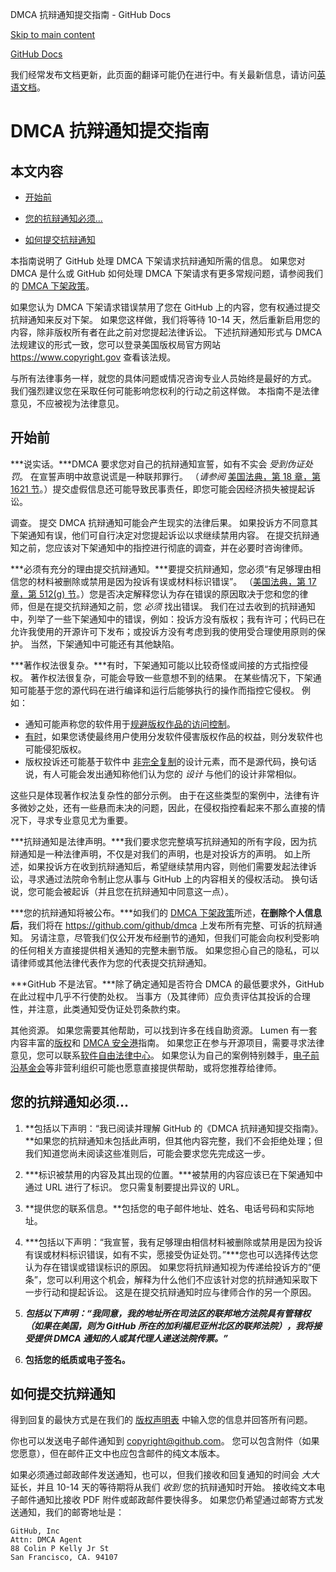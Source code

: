 DMCA 抗辩通知提交指南 - GitHub Docs

[Skip to main content](#main-content)

[](/cn)[GitHub Docs](/cn)

我们经常发布文档更新，此页面的翻译可能仍在进行中。有关最新信息，请访问[英语文档](/en)。

DMCA 抗辩通知提交指南
==========

本文内容
----------

* [开始前](#before-you-start)

* [您的抗辩通知必须...](#your-counter-notice-must)

* [如何提交抗辩通知](#how-to-submit-your-counter-notice)

本指南说明了 GitHub 处理 DMCA 下架请求抗辩通知所需的信息。 如果您对 DMCA 是什么或 GitHub 如何处理 DMCA 下架请求有更多常规问题，请参阅我们的 [DMCA 下架政策](/cn/articles/dmca-takedown-policy)。

如果您认为 DMCA 下架请求错误禁用了您在 GitHub 上的内容，您有权通过提交抗辩通知来反对下架。 如果您这样做，我们将等待 10-14 天，然后重新启用您的内容，除非版权所有者在此之前对您提起法律诉讼。 下述抗辩通知形式与 DMCA 法规建议的形式一致，您可以登录美国版权局官方网站<https://www.copyright.gov> 查看该法规。

与所有法律事务一样，就您的具体问题或情况咨询专业人员始终是最好的方式。 我们强烈建议您在采取任何可能影响您权利的行动之前这样做。 本指南不是法律意见，不应被视为法律意见。

[](#before-you-start)开始前
----------

***说实话。***DMCA 要求您对自己的抗辩通知宣誓，如有不实会 *受到伪证处罚*。 在宣誓声明中故意说谎是一种联邦罪行。 （*请参阅* [美国法典，第 18 章，第 1621 节](https://www.gpo.gov/fdsys/pkg/USCODE-2011-title18/html/USCODE-2011-title18-partI-chap79-sec1621.htm)。）提交虚假信息还可能导致民事责任，即您可能会因经济损失被提起诉讼。

调查。
提交 DMCA 抗辩通知可能会产生现实的法律后果。 如果投诉方不同意其下架通知有误，他们可自行决定对您提起诉讼以求继续禁用内容。 在提交抗辩通知之前，您应该对下架通知中的指控进行彻底的调查，并在必要时咨询律师。

***必须有充分的理由提交抗辩通知。***要提交抗辩通知，您必须“有足够理由相信您的材料被删除或禁用是因为投诉有误或材料标识错误”。 （[美国法典，第 17 章，第 512(g) 节](https://www.copyright.gov/title17/92chap5.html#512)。）您是否决定解释您认为存在错误的原因取决于您和您的律师，但是在提交抗辩通知之前，您 *必须* 找出错误。 我们在过去收到的抗辩通知中，列举了一些下架通知中的错误，例如：投诉方没有版权；我有许可；代码已在允许我使用的开源许可下发布；或投诉方没有考虑到我的使用受合理使用原则的保护。 当然，下架通知中可能还有其他缺陷。

***著作权法很复杂。***有时，下架通知可能以比较奇怪或间接的方式指控侵权。 著作权法很复杂，可能会导致一些意想不到的结果。 在某些情况下，下架通知可能基于您的源代码在进行编译和运行后能够执行的操作而指控它侵权。 例如：

* 通知可能声称您的软件用于[规避版权作品的访问控制](https://www.copyright.gov/title17/92chap12.html)。
* [有时](https://www.copyright.gov/docs/mgm/)，如果您诱使最终用户使用分发软件侵害版权作品的权益，则分发软件也可能侵犯版权。
* 版权投诉还可能基于软件中 [非完全复制](https://en.wikipedia.org/wiki/Substantial_similarity)的设计元素，而不是源代码，换句话说，有人可能会发出通知称他们认为您的 *设计* 与他们的设计非常相似。

这些只是体现著作权法复杂性的部分示例。 由于在这些类型的案例中，法律有许多微妙之处，还有一些悬而未决的问题，因此，在侵权指控看起来不那么直接的情况下，寻求专业意见尤为重要。

***抗辩通知是法律声明。***我们要求您完整填写抗辩通知的所有字段，因为抗辩通知是一种法律声明，不仅是对我们的声明，也是对投诉方的声明。 如上所述，如果投诉方在收到抗辩通知后，希望继续禁用内容，则他们需要发起法律诉讼，寻求通过法院命令制止您从事与 GitHub 上的内容相关的侵权活动。 换句话说，您可能会被起诉（并且您在抗辩通知中同意这一点）。

***您的抗辩通知将被公布。***如我们的 [DMCA 下架政策](/cn/articles/dmca-takedown-policy#d-transparency)所述，**在删除个人信息后**，我们将在 <https://github.com/github/dmca> 上发布所有完整、可诉的抗辩通知。 另请注意，尽管我们仅公开发布经删节的通知，但我们可能会向权利受影响的任何相关方直接提供相关通知的完整未删节版。 如果您担心自己的隐私，可以请律师或其他法律代表作为您的代表提交抗辩通知。

***GitHub 不是法官。***除了确定通知是否符合 DMCA 的最低要求外，GitHub 在此过程中几乎不行使酌处权。 当事方（及其律师）应负责评估其投诉的合理性，并注意，此类通知受伪证处罚条款约束。

其他资源。
如果您需要其他帮助，可以找到许多在线自助资源。 Lumen 有一套内容丰富的[版权](https://www.lumendatabase.org/topics/5)和 [DMCA 安全港](https://www.lumendatabase.org/topics/14)指南。 如果您正在参与开源项目，需要寻求法律意见，您可以联系[软件自由法律中心](https://www.softwarefreedom.org/about/contact/)。 如果您认为自己的案例特别棘手，[电子前沿基金会](https://www.eff.org/pages/legal-assistance)等非营利组织可能也愿意直接提供帮助，或将您推荐给律师。

[](#your-counter-notice-must)您的抗辩通知必须...
----------

1. **包括以下声明：“我已阅读并理解 GitHub 的《DMCA 抗辩通知提交指南》。**如果您的抗辩通知未包括此声明，但其他内容完整，我们不会拒绝处理；但我们知道您尚未阅读这些准则后，可能会要求您先完成这一步。

2. ***标识被禁用的内容及其出现的位置。***被禁用的内容应该已在下架通知中通过 URL 进行了标识。 您只需复制要提出异议的 URL。

3. **提供您的联系信息。**包括您的电子邮件地址、姓名、电话号码和实际地址。

4. ***包括以下声明：“我宣誓，我有足够理由相信材料被删除或禁用是因为投诉有误或材料标识错误，如有不实，愿接受伪证处罚。”***您也可以选择传达您认为存在错误或错误标识的原因。 如果您将抗辩通知视为传递给投诉方的“便条”，您可以利用这个机会，解释为什么他们不应该针对您的抗辩通知采取下一步行动和提起诉讼。 这是在提交抗辩通知时应与律师合作的另一个原因。

5. ***包括以下声明：“我同意，我的地址所在司法区的联邦地方法院具有管辖权（如果在美国，则为 GitHub 所在的加利福尼亚州北区的联邦法院），我将接受提供 DMCA 通知的人或其代理人递送法院传票。”***

6. **包括您的纸质或电子签名。**

[](#how-to-submit-your-counter-notice)如何提交抗辩通知
----------

得到回复的最快方式是在我们的 [版权声明表](https://github.com/contact/dmca) 中输入您的信息并回答所有问题。

你也可以发送电子邮件通知到 [copyright@github.com](mailto:copyright@github.com)。 您可以包含附件（如果您愿意），但在邮件正文中也应包含邮件的纯文本版本。

如果必须通过邮政邮件发送通知，也可以，但我们接收和回复通知的时间会 *大大* 延长，并且 10-14 天的等待期将从我们 *收到* 您的抗辩通知时开始。 接收纯文本电子邮件通知比接收 PDF 附件或邮政邮件要快得多。 如果您仍希望通过邮寄方式发送通知，我们的邮寄地址是：

```
GitHub, Inc
Attn: DMCA Agent
88 Colin P Kelly Jr St
San Francisco, CA. 94107

```
